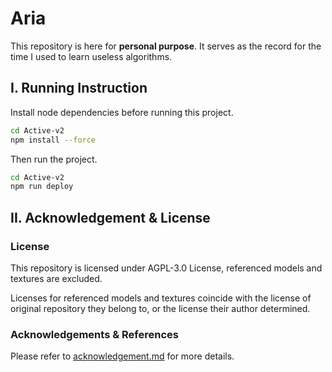 # Aria

This repository is here for **personal purpose**. It serves as the record for the time I used to learn useless algorithms.

## I. Running Instruction
Install node dependencies before running this project.
```bash
cd Active-v2
npm install --force
```
Then run the project.
```bash
cd Active-v2
npm run deploy
```


## II. Acknowledgement & License

### License

This repository is licensed under AGPL-3.0 License, referenced models and textures are excluded.

Licenses for referenced models and textures coincide with the license of original repository they belong to, or the license their author determined.


### Acknowledgements & References

Please refer to [acknowledgement.md](./acknowledgement.md) for more details.
